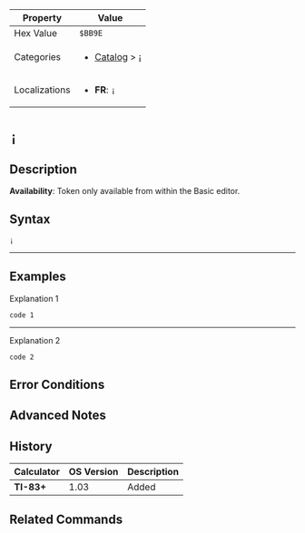 | Property      | Value |
|---------------|-------|
| Hex Value     | `$BB9E`|
| Categories    | <ul><li>[Catalog](../categories/Catalog.md) > [¡](../categories/Catalog.md#¡)</li></ul> |
| Localizations | <ul><li><b>FR</b>: `¡`</li></ul> |

# `¡`

## Description



<b>Availability</b>: Token only available from within the Basic editor.

## Syntax
`¡`

<hr>

## Examples

Explanation 1
```ti-basic
code 1
```
---
Explanation 2
```ti-basic
code 2
```

## Error Conditions


## Advanced Notes


## History
| Calculator | OS Version | Description |
|------------|------------|-------------|
| <b>TI-83+</b> | 1.03 | Added

## Related Commands

    